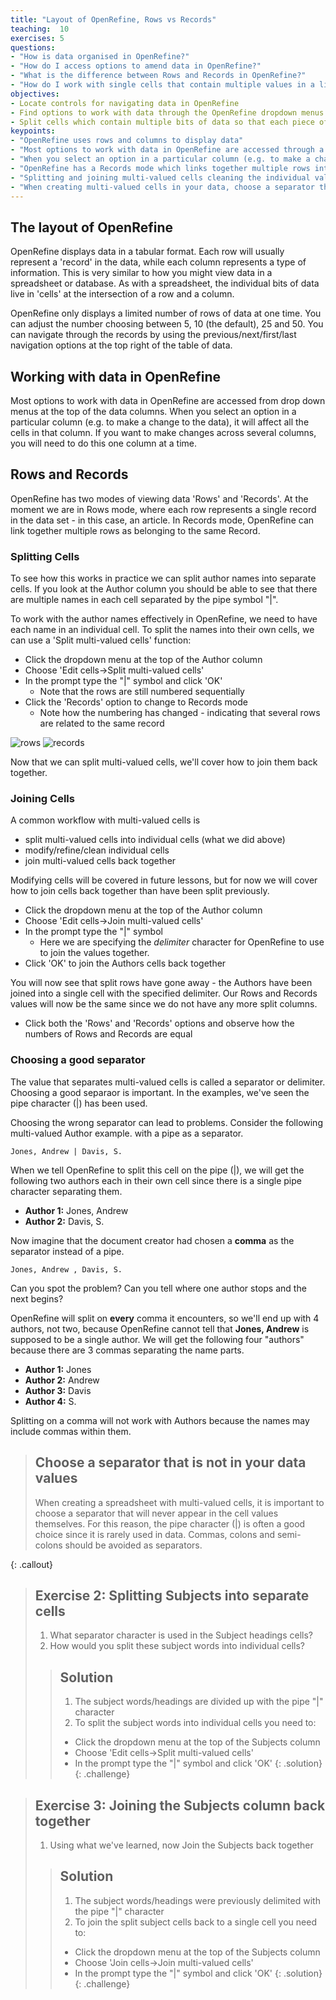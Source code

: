 ```yaml
---
title: "Layout of OpenRefine, Rows vs Records"
teaching:  10
exercises: 5
questions: 
- "How is data organised in OpenRefine?"
- "How do I access options to amend data in OpenRefine?"
- "What is the difference between Rows and Records in OpenRefine?"
- "How do I work with single cells that contain multiple values in a list?"
objectives:
- Locate controls for navigating data in OpenRefine
- Find options to work with data through the OpenRefine dropdown menus
- Split cells which contain multiple bits of data so that each piece of data is in its own cell
keypoints:
- "OpenRefine uses rows and columns to display data"
- "Most options to work with data in OpenRefine are accessed through a drop down menu at the top of a data column"
- "When you select an option in a particular column (e.g. to make a change to the data), it will effect all the cells in that column"
- "OpenRefine has a Records mode which links together multiple rows into a single record"
- "Splitting and joining multi-valued cells cleaning the individual values within them"
- "When creating multi-valued cells in your data, choose a separator that will not appear in the data values"
---
```


## The layout of OpenRefine
OpenRefine displays data in a tabular format. Each row will usually represent a 'record' in the data, while each column represents a type of information. This is very similar to how you might view data in a spreadsheet or database. As with a spreadsheet, the individual bits of data live in 'cells' at the intersection of a row and a column.

OpenRefine only displays a limited number of rows of data at one time. You can adjust the number choosing between 5, 10 (the default), 25 and 50. You can navigate through the records by using the previous/next/first/last navigation options at the top right of the table of data.

## Working with data in OpenRefine
Most options to work with data in OpenRefine are accessed from drop down menus at the top of the data columns. When you select an option in a particular column (e.g. to make a change to the data), it will affect all the cells in that column. If you want to make changes across several columns, you will need to do this one column at a time.

## Rows and Records
OpenRefine has two modes of viewing data 'Rows' and 'Records'. At the moment we are in Rows mode, where each row represents a single record in the data set - in this case, an article. In Records mode, OpenRefine can link together multiple rows as belonging to the same Record.

### Splitting Cells

To see how this works in practice we can split author names into separate cells. If you look at the Author column you should be able to see that there are multiple names in each cell separated by the pipe symbol "\|".

To work with the author names effectively in OpenRefine, we need to have each name in an individual cell. To split the names into their own cells, we can use a 'Split multi-valued cells' function:

* Click the dropdown menu at the top of the Author column
* Choose 'Edit cells->Split multi-valued cells'
* In the prompt type the "\|" symbol and click 'OK'
    * Note that the rows are still numbered sequentially
* Click the 'Records' option to change to Records mode
    * Note how the numbering has changed - indicating that several rows are related to the same record

 ![rows](../assets/img/rows.png)
 ![records](../assets/img/records.png) 

Now that we can split multi-valued cells, we'll cover how to join them back together.

### Joining Cells

A common workflow with multi-valued cells is

- split multi-valued cells into individual cells (what we did above)
- modify/refine/clean individual cells
- join multi-valued cells back together

Modifying cells will be covered in future lessons, but for now we will cover how to join cells back together than have been split previously.

* Click the dropdown menu at the top of the Author column
* Choose 'Edit cells->Join multi-valued cells'
* In the prompt type the "\|" symbol
    * Here we are specifying the *delimiter* character for OpenRefine to use to join the values together.
* Click 'OK' to join the Authors cells back together

You will now see that split rows have gone away - the Authors have been joined into a single cell with the specified delimiter. Our Rows and
Records values will now be the same since we do not have any more split columns.

* Click both the 'Rows' and 'Records' options and observe how the numbers of Rows and Records are equal

### Choosing a good separator

The value that separates multi-valued cells is called a separator or delimiter. Choosing a good
separaor is important. In the examples, we've seen the pipe character (\|) has been used.

Choosing the wrong separator can lead to problems. Consider the following multi-valued Author example.
with a pipe as a separator.
```
Jones, Andrew | Davis, S.
```

When we tell OpenRefine to split this cell on the pipe (\|), we will get the following two authors each in their own cell since there is a single pipe character separating them.

- **Author 1:** Jones, Andrew
- **Author 2:** Davis, S.

Now imagine that the document creator had chosen a **comma** as the separator instead of a pipe.

```
Jones, Andrew , Davis, S.
```

Can you spot the problem? Can you tell where one author stops and the next begins?  

OpenRefine will split on **every** comma it encounters,
so we'll end up with 4 authors, not two, because OpenRefine cannot tell that **Jones, Andrew** is supposed to be a single author. We will get
the following four "authors" because there are 3 commas separating the name parts.

- **Author 1:** Jones
- **Author 2:** Andrew
- **Author 3:** Davis
- **Author 4:** S.

Splitting on a comma will not work with Authors because the names may include commas within them.

> ## Choose a separator that is not in your data values
>
> When creating a spreadsheet with multi-valued cells, it is important to choose a separator that will never appear in 
> the cell values themselves. For this reason, the pipe character (\|) is often a good choice since it
> is rarely used in data. Commas, colons and semi-colons should be avoided as separators.
>
{: .callout}

>## Exercise 2: Splitting Subjects into separate cells
>
>1. What separator character is used in the Subject headings cells?
>2. How would you split these subject words into individual cells?
> 
> > ## Solution
> > 1. The subject words/headings are divided up with the pipe "\|" character
> > 2. To split the subject words into individual cells you need to:
> > * Click the dropdown menu at the top of the Subjects column
> > * Choose 'Edit cells->Split multi-valued cells'
> > * In the prompt type the "\|" symbol and click 'OK'
> {: .solution}
{: .challenge}

>## Exercise 3: Joining the Subjects column back together
>
>1. Using what we've learned, now Join the Subjects back together
>
> > ## Solution
> > 1. The subject words/headings were previously delimited with the pipe "\|" character
> > 2. To join the split subject cells back to a single cell you need to:
> > * Click the dropdown menu at the top of the Subjects column
> > * Choose 'Join cells->Join multi-valued cells'
> > * In the prompt type the "\|" symbol and click 'OK'
> {: .solution}
{: .challenge}

